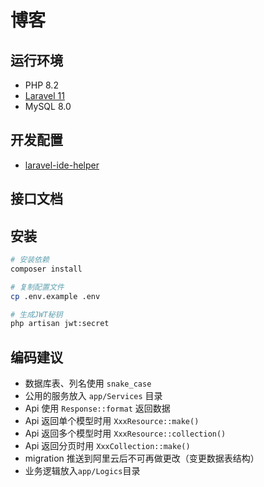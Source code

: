 # 博客

## 运行环境
- PHP 8.2
- [Laravel 11](https://learnku.com/docs/laravel/11.x)
- MySQL 8.0

## 开发配置
- [laravel-ide-helper](https://github.com/barryvdh/laravel-ide-helper)

## 接口文档

## 安装
```bash
# 安装依赖
composer install

# 复制配置文件
cp .env.example .env

# 生成JWT秘钥
php artisan jwt:secret
```

## 编码建议

- 数据库表、列名使用 `snake_case`
- 公用的服务放入 `app/Services` 目录
- Api 使用 `Response::format` 返回数据
- Api 返回单个模型时用 `XxxResource::make()`
- Api 返回多个模型时用 `XxxResource::collection()`
- Api 返回分页时用 `XxxCollection::make()`
- migration 推送到阿里云后不可再做更改（变更数据表结构）
- 业务逻辑放入`app/Logics`目录
